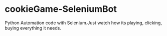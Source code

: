 # cookieGame-SeleniumBot
Python Automation code with Selenium.Just watch how its playing, clicking, buying everything it needs.
